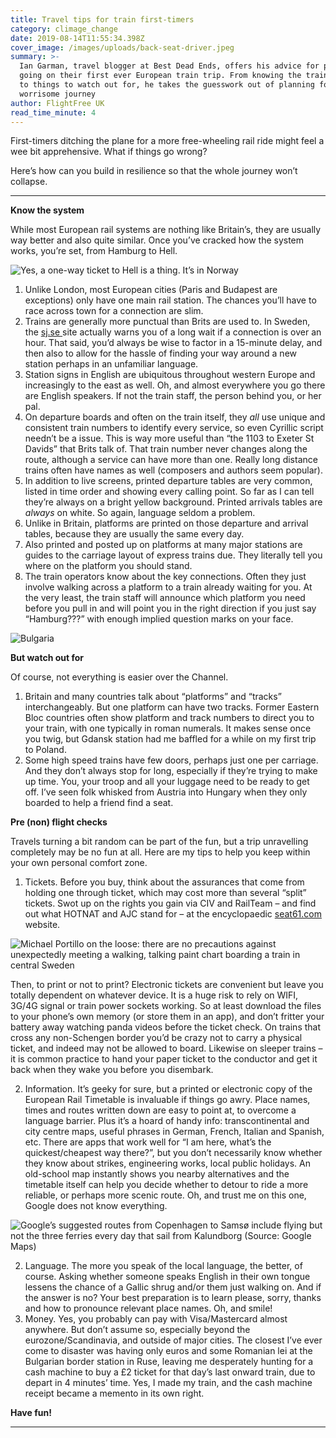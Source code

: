 ```yaml
---
title: Travel tips for train first-timers
category: climage_change
date: 2019-08-14T11:55:34.398Z
cover_image: /images/uploads/back-seat-driver.jpeg
summary: >-
  Ian Garman, travel blogger at Best Dead Ends, offers his advice for people
  going on their first ever European train trip. From knowing the train system
  to things to watch out for, he takes the guesswork out of planning for a less
  worrisome journey
author: FlightFree UK
read_time_minute: 4
---
```

First-timers ditching the plane for a more free-wheeling rail ride might feel a wee bit apprehensive. What if things go wrong?

Here’s how can you build in resilience so that the whole journey won’t collapse.

- - -

**Know the system**

While most European rail systems are nothing like Britain’s, they are usually way better and also quite similar. Once you’ve cracked how the system works, you’re set, from Hamburg to Hell. 

![](/images/uploads/norway-hell.jpg "Yes, a one-way ticket to Hell is a thing. It’s in Norway")

1. Unlike London, most European cities (Paris and Budapest are exceptions) only have one main rail station. The chances you’ll have to race across town for a connection are slim.
2. Trains are generally more punctual than Brits are used to. In Sweden, the [sj.se ](https://www.sj.se/)site actually warns you of a long wait if a connection is over an hour. That said, you’d always be wise to factor in a 15-minute delay, and then also to allow for the hassle of finding your way around a new station perhaps in an unfamiliar language.
3. Station signs in English are ubiquitous throughout western Europe and increasingly to the east as well. Oh, and almost everywhere you go there are English speakers. If not the train staff, the person behind you, or her pal.
4. On departure boards and often on the train itself, they _all_ use unique and consistent train numbers to identify every service, so even Cyrillic script needn’t be a issue. This is way more useful than “the 1103 to Exeter St Davids” that Brits talk of. That train number never changes along the route, although a service can have more than one. Really long distance trains often have names as well (composers and authors seem popular).
5. In addition to live screens, printed departure tables are very common, listed in time order and showing every calling point. So far as I can tell they’re always on a bright yellow background. Printed arrivals tables are _always_ on white. So again, language seldom a problem.
6. Unlike in Britain, platforms are printed on those departure and arrival tables, because they are usually the same every day.
7. Also printed and posted up on platforms at many major stations are guides to the carriage layout of express trains due. They literally tell you where on the platform you should stand.
8. The train operators know about the key connections. Often they just involve walking across a platform to a train already waiting for you. At the very least, the train staff will announce which platform you need before you pull in and will point you in the right direction if you just say “Hamburg???” with enough implied question marks on your face.

![](/images/uploads/bulgaria.jpg "Bulgaria ")

**But watch out for**

Of course, not everything is easier over the Channel.

1. Britain and many countries talk about “platforms” and “tracks” interchangeably. But one platform can have two tracks. Former Eastern Bloc countries often show platform and track numbers to direct you to your train, with one typically in roman numerals. It makes sense once you twig, but Gdansk station had me baffled for a while on my first trip to Poland.
2. Some high speed trains have few doors, perhaps just one per carriage. And they don’t always stop for long, especially if they’re trying to make up time. You, your troop and all your luggage need to be ready to get off. I’ve seen folk whisked from Austria into Hungary when they only boarded to help a friend find a seat.

**Pre (non) flight checks**

Travels turning a bit random can be part of the fun, but a trip unravelling completely may be no fun at all. Here are my tips to help you keep within your own personal comfort zone.

1. Tickets. Before you buy, think about the assurances that come from holding one through ticket, which may cost more than several “split” tickets. Swot up on the rights you gain via CIV and RailTeam – and find out what HOTNAT and AJC stand for – at the encyclopaedic [seat61.com](https://www.seat61.com/Europe-train-travel.htm#The_CIV) website. 

![](/images/uploads/occupational-hazard.jpg "Michael Portillo on the loose: there are no precautions against unexpectedly meeting a walking, talking paint chart boarding a train in central Sweden")

Then, to print or not to print? Electronic tickets are convenient but leave you totally dependent on whatever device. It is a huge risk to rely on WIFI, 3G/4G signal or train power sockets working. So at least download the files to your phone’s own memory (or store them in an app), and don’t fritter your battery away watching panda videos before the ticket check. On trains that cross any non-Schengen border you’d be crazy not to carry a physical ticket, and indeed may not be allowed to board. Likewise on sleeper trains – it is common practice to hand your paper ticket to the conductor and get it back when they wake you before you disembark. 

2. Information. It’s geeky for sure, but a printed or electronic copy of the European Rail Timetable is invaluable if things go awry. Place names, times and routes written down are easy to point at, to overcome a language barrier. Plus it’s a hoard of handy info: transcontinental and city centre maps, useful phrases in German, French, Italian and Spanish, etc. There are apps that work well for “I am here, what’s the quickest/cheapest way there?”, but you don’t necessarily know whether they know about strikes, engineering works, local public holidays. An old-school map instantly shows you nearby alternatives and the timetable itself can help you decide whether to detour to ride a more reliable, or perhaps more scenic route. Oh, and trust me on this one, Google does not know everything. 

![](/images/uploads/google-maps-fail.png "Google’s suggested routes from Copenhagen to Samsø include flying but not the three ferries every day that sail from Kalundborg (Source: Google Maps)")

2. Language. The more you speak of the local language, the better, of course. Asking whether someone speaks English in their own tongue lessens the chance of a Gallic shrug and/or them just walking on. And if the answer is no? Your best preparation is to learn please, sorry, thanks and how to pronounce relevant place names. Oh, and smile!
3. Money. Yes, you probably can pay with Visa/Mastercard almost anywhere. But don’t assume so, especially beyond the eurozone/Scandinavia, and outside of major cities. The closest I’ve ever come to disaster was having only euros and some Romanian lei at the Bulgarian border station in Ruse, leaving me desperately hunting for a cash machine to buy a £2 ticket for that day’s last onward train, due to depart in 4 minutes’ time. Yes, I made my train, and the cash machine receipt became a memento in its own right.

**Have fun!**

- - -
